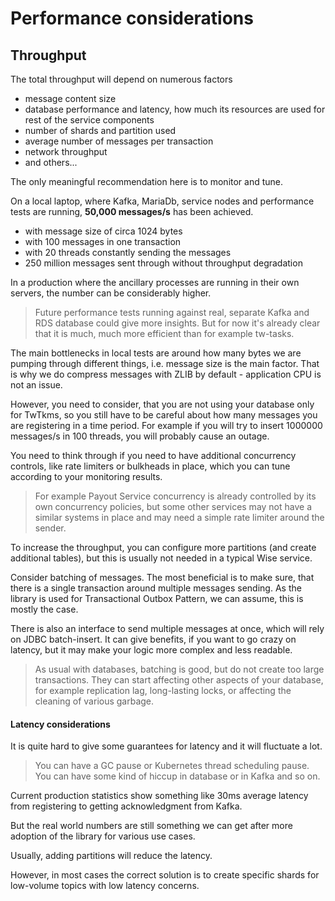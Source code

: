# Performance considerations

## Throughput
The total throughput will depend on numerous factors
* message content size
* database performance and latency, how much its resources are used for rest of the service components
* number of shards and partition used
* average number of messages per transaction
* network throughput
* and others...

The only meaningful recommendation here is to monitor and tune. 

On a local laptop, where Kafka, MariaDb, service nodes and performance tests are running, **50,000 messages/s** has been achieved.
 - with message size of circa 1024 bytes
 - with 100 messages in one transaction
 - with 20 threads constantly sending the messages
 - 250 million messages sent through without throughput degradation
 
In a production where the ancillary processes are running in their own servers, the number can be considerably higher.

> Future performance tests running against real, separate Kafka and RDS database could give more insights.
> But for now it's already clear that it is much, much more efficient than for example tw-tasks. 

The main bottlenecks in local tests are around how many bytes we are pumping through different things, i.e. message size is the main factor.
That is why we do compress messages with ZLIB by default - application CPU is not an issue.

However, you need to consider, that you are not using your database only for TwTkms, so you still have to be careful about how many messages
you are registering in a time period. For example if you will try to insert 1000000 messages/s in 100 threads, you will probably cause
an outage.

You need to think through if you need to have additional concurrency controls, like rate limiters or bulkheads in place, which you can
tune according to your monitoring results.
 
> For example Payout Service concurrency is already controlled by its own concurrency policies, but some other services may not have 
> a similar systems in place and may need a simple rate limiter around the sender.

To increase the throughput, you can configure more partitions (and create additional tables), but this is usually not needed in a typical
Wise service. 

Consider batching of messages. The most beneficial is to make sure, that there is a single transaction around multiple messages sending.
As the library is used for Transactional Outbox Pattern, we can assume, this is mostly the case.

There is also an interface to send multiple messages at once, which will rely on JDBC batch-insert. It can give benefits, if you want
to go crazy on latency, but it may make your logic more complex and less readable.

> As usual with databases, batching is good, but do not create too large transactions. They can start affecting other aspects of your database,
> for example replication lag, long-lasting locks, or affecting the cleaning of various garbage.

#### Latency considerations
It is quite hard to give some guarantees for latency and it will fluctuate a lot.

> You can have a GC pause or Kubernetes thread scheduling pause. You can have some kind of hiccup in database or in Kafka and so on.

Current production statistics show something like 30ms average latency from registering to getting acknowledgment from Kafka.

But the real world numbers are still something we can get after more adoption of the library for various use cases.

Usually, adding partitions will reduce the latency.

However, in most cases the correct solution is to create specific shards for low-volume topics with low latency concerns.

